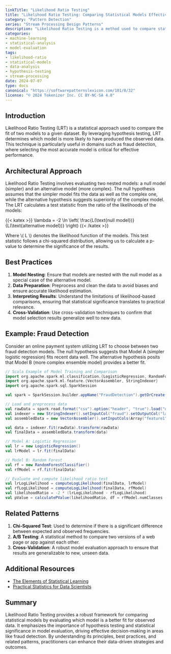 ```yaml
---
linkTitle: "Likelihood Ratio Testing"
title: "Likelihood Ratio Testing: Comparing Statistical Models Effectively"
category: "Pattern Detection"
series: "Stream Processing Design Patterns"
description: "Likelihood Ratio Testing is a method used to compare statistical models and determine which one better fits the observed data. This is particularly useful in fields like fraud detection, where model performance can have significant impacts."
categories:
- machine-learning
- statistical-analysis
- model-evaluation
tags:
- likelihood-ratio
- statistical-models
- data-analysis
- hypothesis-testing
- stream-processing
date: 2024-07-07
type: docs
canonical: "https://softwarepatternslexicon.com/101/8/32"
license: "© 2024 Tokenizer Inc. CC BY-NC-SA 4.0"
---
```


## Introduction

Likelihood Ratio Testing (LRT) is a statistical approach used to compare the fit of two models to a given dataset. By leveraging hypothesis testing, LRT determines which model is more likely to have produced the observed data. This technique is particularly useful in domains such as fraud detection, where selecting the most accurate model is critical for effective performance.

## Architectural Approach

Likelihood Ratio Testing involves evaluating two nested models: a null model (simpler) and an alternative model (more complex). The null hypothesis assumes that the simpler model fits the data as well as the complex one, while the alternative hypothesis suggests superiority of the complex model. The LRT calculates a test statistic from the ratio of the likelihoods of the models:

{{< katex >}} \lambda = -2 \ln \left( \frac{L(\text{null model})}{L(\text{alternative model})} \right) {{< /katex >}}

Where \\( L \\) denotes the likelihood function of the models. This test statistic follows a chi-squared distribution, allowing us to calculate a p-value to determine the significance of the results.

## Best Practices

1. **Model Nesting**: Ensure that models are nested with the null model as a special case of the alternative model.
2. **Data Preparation**: Preprocess and clean the data to avoid biases and ensure accurate likelihood estimation.
3. **Interpreting Results**: Understand the limitations of likelihood-based comparisons, ensuring that statistical significance translates to practical relevance.
4. **Cross-Validation**: Use cross-validation techniques to confirm that model selection results generalize well to new data.

## Example: Fraud Detection

Consider an online payment system utilizing LRT to choose between two fraud detection models. The null hypothesis suggests that Model A (simpler logistic regression) fits recent data well. The alternative hypothesis posits that Model B (more complex ensemble model) provides a better fit.

```scala
// Scala Example of Model Training and Comparison
import org.apache.spark.ml.classification.{LogisticRegression, RandomForestClassifier}
import org.apache.spark.ml.feature.{VectorAssembler, StringIndexer}
import org.apache.spark.sql.SparkSession

val spark = SparkSession.builder.appName("FraudDetection").getOrCreate()

// Load and preprocess data
val rawData = spark.read.format("csv").option("header", "true").load("data.csv")
val indexer = new StringIndexer().setInputCol("fraud").setOutputCol("label")
val assembledData = new VectorAssembler().setInputCols(Array("feature1", "feature2")).setOutputCol("features")

val data = indexer.fit(rawData).transform(rawData)
val finalData = assembledData.transform(data)

// Model A: Logistic Regression
val lr = new LogisticRegression()
val lrModel = lr.fit(finalData)

// Model B: Random Forest
val rf = new RandomForestClassifier()
val rfModel = rf.fit(finalData)

// Evaluate and compute likelihood ratio test
val lrLogLikelihood = computeLogLikelihood(finalData, lrModel)
val rfLogLikelihood = computeLogLikelihood(finalData, rfModel)
val likelihoodRatio = -2 * (lrLogLikelihood - rfLogLikelihood)
val pValue = calculatePValue(likelihoodRatio, df = rfModel.numClasses - lrModel.numClasses)
```

## Related Patterns

1. **Chi-Squared Test**: Used to determine if there is a significant difference between expected and observed frequencies.
2. **A/B Testing**: A statistical method to compare two versions of a web page or app against each other.
3. **Cross-Validation**: A robust model evaluation approach to ensure that results are generalizable to new, unseen data.

## Additional Resources

- [The Elements of Statistical Learning](https://hastie.su.domains/ElemStatLearn/)
- [Practical Statistics for Data Scientists](https://www.oreilly.com/library/view/practical-statistics-for/9781491952955/)

## Summary

Likelihood Ratio Testing provides a robust framework for comparing statistical models by evaluating which model is a better fit for observed data. It emphasizes the importance of hypothesis testing and statistical significance in model evaluation, driving effective decision-making in areas like fraud detection. By understanding its principles, best practices, and related patterns, practitioners can enhance their data-driven strategies and outcomes.
